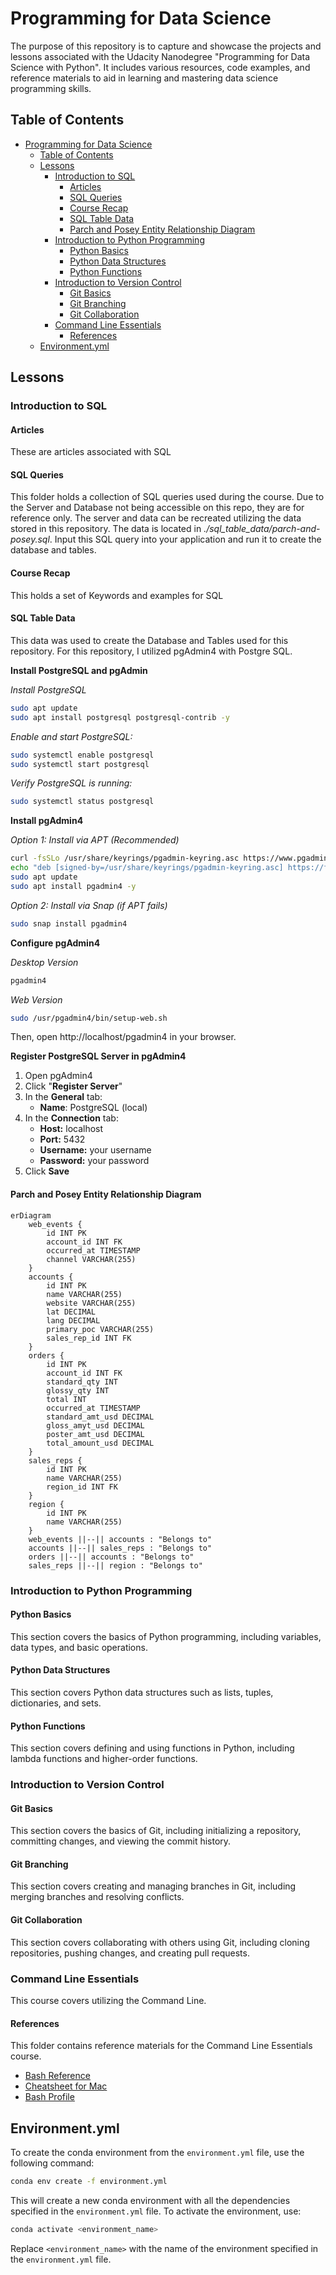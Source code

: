 # Programming for Data Science

The purpose of this repository is to capture and showcase the projects and lessons associated with the Udacity Nanodegree "Programming for Data Science with Python". It includes various resources, code examples, and reference materials to aid in learning and mastering data science programming skills.

## Table of Contents

- [Programming for Data Science](#programming-for-data-science)
  - [Table of Contents](#table-of-contents)
  - [Lessons](#lessons)
    - [Introduction to SQL](#introduction-to-sql)
      - [Articles](#articles)
      - [SQL Queries](#sql-queries)
      - [Course Recap](#course-recap)
      - [SQL Table Data](#sql-table-data)
      - [Parch and Posey Entity Relationship Diagram](#parch-and-posey-entity-relationship-diagram)
    - [Introduction to Python Programming](#introduction-to-python-programming)
      - [Python Basics](#python-basics)
      - [Python Data Structures](#python-data-structures)
      - [Python Functions](#python-functions)
    - [Introduction to Version Control](#introduction-to-version-control)
      - [Git Basics](#git-basics)
      - [Git Branching](#git-branching)
      - [Git Collaboration](#git-collaboration)
    - [Command Line Essentials](#command-line-essentials)
      - [References](#references)
  - [Environment.yml](#environmentyml)

## Lessons

### Introduction to SQL

#### Articles
These are articles associated with SQL

#### SQL Queries

This folder holds a collection of SQL queries used during the course. Due to the Server and Database not being accessible on this repo, they are for reference only. The server and data can be recreated utilizing the data stored in this repository. The data is located in *./sql_table_data/parch-and-posey.sql*. Input this SQL query into your application and run it to create the database and tables.

#### Course Recap
This holds a set of Keywords and examples for SQL 

#### SQL Table Data

This data was used to create the Database and Tables used for this repository. For this repository, I utilized pgAdmin4 with Postgre SQL.

**Install PostgreSQL and pgAdmin**

*Install PostgreSQL*

```bash
sudo apt update
sudo apt install postgresql postgresql-contrib -y
```

*Enable and start PostgreSQL:*

```bash
sudo systemctl enable postgresql
sudo systemctl start postgresql
```

*Verify PostgreSQL is running:*

```bash
sudo systemctl status postgresql
```

**Install pgAdmin4**

*Option 1: Install via APT (Recommended)*

```bash
curl -fsSLo /usr/share/keyrings/pgadmin-keyring.asc https://www.pgadmin.org/static/packages_pgadmin_org.pub
echo "deb [signed-by=/usr/share/keyrings/pgadmin-keyring.asc] https://ftp.postgresql.org/pub/pgadmin/pgadmin4/apt/$(lsb_release -cs) pgadmin4 main" | sudo tee /etc/apt/sources.list.d/pgadmin4.list
sudo apt update
sudo apt install pgadmin4 -y
```

*Option 2: Install via Snap (if APT fails)*

```bash
sudo snap install pgadmin4
```

**Configure pgAdmin4**

*Desktop Version*

```bash
pgadmin4
```

*Web Version*

```bash
sudo /usr/pgadmin4/bin/setup-web.sh
```

Then, open http://localhost/pgadmin4 in your browser.

**Register PostgreSQL Server in pgAdmin4**

1. Open pgAdmin4
2. Click "**Register Server**"
3. In the **General** tab:
    - **Name**: PostgreSQL (local)
4. In the **Connection** tab:
    - **Host:** localhost
    - **Port:** 5432
    - **Username:** your username
    - **Password:** your password
5. Click **Save**

#### Parch and Posey Entity Relationship Diagram

```mermaid
erDiagram
    web_events {
        id INT PK
        account_id INT FK
        occurred_at TIMESTAMP
        channel VARCHAR(255)
    }
    accounts {
        id INT PK
        name VARCHAR(255)
        website VARCHAR(255)
        lat DECIMAL
        lang DECIMAL
        primary_poc VARCHAR(255)
        sales_rep_id INT FK
    }
    orders {
        id INT PK
        account_id INT FK
        standard_qty INT
        glossy_qty INT
        total INT
        occurred_at TIMESTAMP
        standard_amt_usd DECIMAL
        gloss_amyt_usd DECIMAL
        poster_amt_usd DECIMAL
        total_amount_usd DECIMAL
    }
    sales_reps {
        id INT PK
        name VARCHAR(255)
        region_id INT FK
    }
    region {
        id INT PK
        name VARCHAR(255)
    }
    web_events ||--|| accounts : "Belongs to"
    accounts ||--|| sales_reps : "Belongs to"
    orders ||--|| accounts : "Belongs to"
    sales_reps ||--|| region : "Belongs to"
```

### Introduction to Python Programming

#### Python Basics

This section covers the basics of Python programming, including variables, data types, and basic operations.

#### Python Data Structures

This section covers Python data structures such as lists, tuples, dictionaries, and sets.

#### Python Functions

This section covers defining and using functions in Python, including lambda functions and higher-order functions.

### Introduction to Version Control

#### Git Basics

This section covers the basics of Git, including initializing a repository, committing changes, and viewing the commit history.

#### Git Branching

This section covers creating and managing branches in Git, including merging branches and resolving conflicts.

#### Git Collaboration

This section covers collaborating with others using Git, including cloning repositories, pushing changes, and creating pull requests.

### Command Line Essentials

This course covers utilizing the Command Line.

#### References

This folder contains reference materials for the Command Line Essentials course.

- [Bash Reference](./command_line_essentials/references/bash_reference.md)
- [Cheatsheet for Mac](./command_line_essentials/references/cheatsheet_for_mac.md)
- [Bash Profile](./command_line_essentials/references/bash_profile.md)

## Environment.yml

To create the conda environment from the `environment.yml` file, use the following command:

```bash
conda env create -f environment.yml
```

This will create a new conda environment with all the dependencies specified in the `environment.yml` file. To activate the environment, use:

```bash
conda activate <environment_name>
```

Replace `<environment_name>` with the name of the environment specified in the `environment.yml` file.

